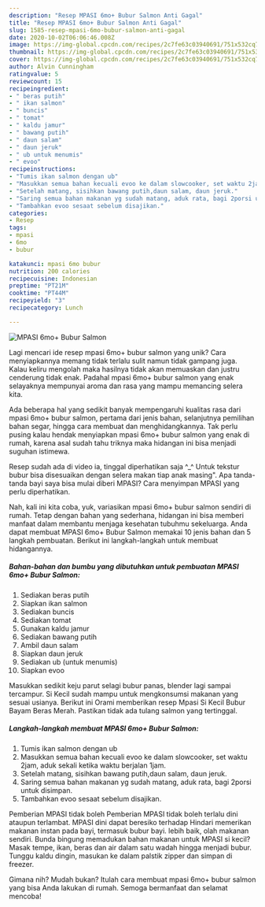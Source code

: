 ```yaml
---
description: "Resep MPASI 6mo+ Bubur Salmon Anti Gagal"
title: "Resep MPASI 6mo+ Bubur Salmon Anti Gagal"
slug: 1585-resep-mpasi-6mo-bubur-salmon-anti-gagal
date: 2020-10-02T06:06:46.008Z
image: https://img-global.cpcdn.com/recipes/2c7fe63c03940691/751x532cq70/mpasi-6mo-bubur-salmon-foto-resep-utama.jpg
thumbnail: https://img-global.cpcdn.com/recipes/2c7fe63c03940691/751x532cq70/mpasi-6mo-bubur-salmon-foto-resep-utama.jpg
cover: https://img-global.cpcdn.com/recipes/2c7fe63c03940691/751x532cq70/mpasi-6mo-bubur-salmon-foto-resep-utama.jpg
author: Alvin Cunningham
ratingvalue: 5
reviewcount: 15
recipeingredient:
- " beras putih"
- " ikan salmon"
- " buncis"
- " tomat"
- " kaldu jamur"
- " bawang putih"
- " daun salam"
- " daun jeruk"
- " ub untuk menumis"
- " evoo"
recipeinstructions:
- "Tumis ikan salmon dengan ub"
- "Masukkan semua bahan kecuali evoo ke dalam slowcooker, set waktu 2jam, aduk sekali ketika waktu berjalan 1jam."
- "Setelah matang, sisihkan bawang putih,daun salam, daun jeruk."
- "Saring semua bahan makanan yg sudah matang, aduk rata, bagi 2porsi untuk disimpan."
- "Tambahkan evoo sesaat sebelum disajikan."
categories:
- Resep
tags:
- mpasi
- 6mo
- bubur

katakunci: mpasi 6mo bubur 
nutrition: 200 calories
recipecuisine: Indonesian
preptime: "PT21M"
cooktime: "PT44M"
recipeyield: "3"
recipecategory: Lunch

---
```



![MPASI 6mo+ Bubur Salmon](https://img-global.cpcdn.com/recipes/2c7fe63c03940691/751x532cq70/mpasi-6mo-bubur-salmon-foto-resep-utama.jpg)

Lagi mencari ide resep mpasi 6mo+ bubur salmon yang unik? Cara menyiapkannya memang tidak terlalu sulit namun tidak gampang juga. Kalau keliru mengolah maka hasilnya tidak akan memuaskan dan justru cenderung tidak enak. Padahal mpasi 6mo+ bubur salmon yang enak selayaknya mempunyai aroma dan rasa yang mampu memancing selera kita.

Ada beberapa hal yang sedikit banyak mempengaruhi kualitas rasa dari mpasi 6mo+ bubur salmon, pertama dari jenis bahan, selanjutnya pemilihan bahan segar, hingga cara membuat dan menghidangkannya. Tak perlu pusing kalau hendak menyiapkan mpasi 6mo+ bubur salmon yang enak di rumah, karena asal sudah tahu triknya maka hidangan ini bisa menjadi suguhan istimewa.

Resep sudah ada di video ia, tinggal diperhatikan saja ^_^ Untuk tekstur bubur bisa disesuaikan dengan selera makan tiap anak masing&#34;. Apa tanda-tanda bayi saya bisa mulai diberi MPASI? Cara menyimpan MPASI yang perlu diperhatikan.


Nah, kali ini kita coba, yuk, variasikan mpasi 6mo+ bubur salmon sendiri di rumah. Tetap dengan bahan yang sederhana, hidangan ini bisa memberi manfaat dalam membantu menjaga kesehatan tubuhmu sekeluarga. Anda dapat membuat MPASI 6mo+ Bubur Salmon memakai 10 jenis bahan dan 5 langkah pembuatan. Berikut ini langkah-langkah untuk membuat hidangannya.

<!--inarticleads1-->

##### Bahan-bahan dan bumbu yang dibutuhkan untuk pembuatan MPASI 6mo+ Bubur Salmon:

1. Sediakan  beras putih
1. Siapkan  ikan salmon
1. Sediakan  buncis
1. Sediakan  tomat
1. Gunakan  kaldu jamur
1. Sediakan  bawang putih
1. Ambil  daun salam
1. Siapkan  daun jeruk
1. Sediakan  ub (untuk menumis)
1. Siapkan  evoo


Masukkan sedikit keju parut selagi bubur panas, blender lagi sampai tercampur. Si Kecil sudah mampu untuk mengkonsumsi makanan yang sesuai usianya. Berikut ini Orami memberikan resep Mpasi Si Kecil Bubur Bayam Beras Merah. Pastikan tidak ada tulang salmon yang tertinggal. 

<!--inarticleads2-->

##### Langkah-langkah membuat MPASI 6mo+ Bubur Salmon:

1. Tumis ikan salmon dengan ub
1. Masukkan semua bahan kecuali evoo ke dalam slowcooker, set waktu 2jam, aduk sekali ketika waktu berjalan 1jam.
1. Setelah matang, sisihkan bawang putih,daun salam, daun jeruk.
1. Saring semua bahan makanan yg sudah matang, aduk rata, bagi 2porsi untuk disimpan.
1. Tambahkan evoo sesaat sebelum disajikan.


Pemberian MPASI tidak boleh Pemberian MPASI tidak boleh terlalu dini ataupun terlambat. MPASI dini dapat beresiko terhadap Hindari memerikan makanan instan pada bayi, termasuk bubur bayi. lebih baik, olah makanan sendiri. Bunda bingung memadukan bahan makanan untuk MPASI si kecil? Masak tempe, ikan, beras dan air dalam satu wadah hingga menjadi bubur. Tunggu kaldu dingin, masukan ke dalam palstik zipper dan simpan di freezer. 

Gimana nih? Mudah bukan? Itulah cara membuat mpasi 6mo+ bubur salmon yang bisa Anda lakukan di rumah. Semoga bermanfaat dan selamat mencoba!

